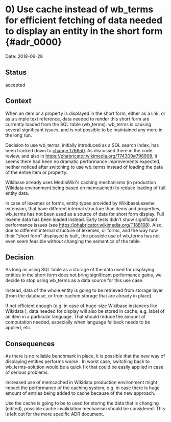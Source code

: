 # 0) Use cache instead of wb_terms for efficient fetching of data needed to display an entity in the short form {#adr_0000}

Date: 2018-06-28

## Status

accepted

## Context

When an item or a property is displayed in the short form, either as a link, or as a simple text reference, data needed to render this short form are currently loaded from the SQL table (wb_terms). wb_terms is causing several significant issues, and is not possible to be maintained any more in the long run.

Decision to use wb_terms, initially introduced as a SQL search index, has been tracked down to [change 176650](https://gerrit.wikimedia.org/r/#/c/mediawiki/extensions/Wikibase/+/176650/). As discussed there in the code review, and also in https://phabricator.wikimedia.org/T74309#798908, it seems there had been no dramatic performance improvements expected, neither noticed after switching to use wb_terms instead of loading the data of the entire item or property.

Wikibase already uses MediaWiki's caching mechanisms (in production Wikidata environment being based on memcached) to reduce loading of full entity data.

In case of lexemes or forms, entity types provided by WikibaseLexeme extension, that have different internal structure than items and properties, wb_terms has not been used as a source of data for short form display. Full lexeme data has been loaded instead. Early tests didn't show significant performance issues (see https://phabricator.wikimedia.org/T188108). Also, due to different internal structure of lexemes, or forms, and the way how their "short form" displayed is built, the possible use of wb_terms has not even seem feasible without changing the semantics of the table.

## Decision

As long as using SQL table as a storage of the data used for displaying entities in the short form does not bring significant performance gains, we decide to stop using wb_terms as a data source for this use case.

Instead, data of the whole entity is going to be retrieved from storage layer (from the database, or from cached storage that are already in place).

If not efficient enough (e.g. in case of huge-size Wikibase instances like Wikidata ), data needed for display will also be stored in cache, e.g. label of an item in a particular language. That should reduce the amount of computation needed, especially when language fallback needs to be applied, etc.

## Consequences

As there is no reliable benchmark in place, it is possible that the new way of displaying entities performs worse . In worst case, switching back to wb_terms-solution would be a quick fix that could be easily applied in case of serious problems.

Increased use of memcached in Wikidata production environment might impact the performance of the caching system, e.g. in case there is huge amount of entries being added to cache because of the new approach.

Use the cache is going to be to used for storing the data that is changing (edited), possible cache invalidation mechanism should be considered. This is left out for the more specific ADR document.
